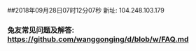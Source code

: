 ##2018年09月28日07时12分07秒 新址: 104.248.103.179
### 兔友常见问题及解答: https://github.com/wanggonging/d/blob/w/FAQ.md
